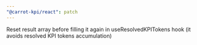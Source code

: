 ```yaml
---
"@carrot-kpi/react": patch
---
```


Reset result array before filling it again in useResolvedKPITokens hook (it
avoids resolved KPI tokens accumulation)
